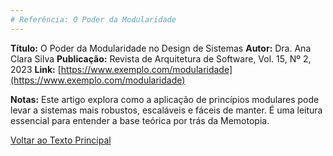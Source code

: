 ```yaml
---
# Referência: O Poder da Modularidade
---
```


**Título:** O Poder da Modularidade no Design de Sistemas
**Autor:** Dra. Ana Clara Silva
**Publicação:** Revista de Arquitetura de Software, Vol. 15, Nº 2, 2023
**Link:** [https://www.exemplo.com/modularidade](https://www.exemplo.com/modularidade)

**Notas:** Este artigo explora como a aplicação de princípios modulares pode levar a sistemas mais robustos, escaláveis e fáceis de manter. É uma leitura essencial para entender a base teórica por trás da Memotopia.

[Voltar ao Texto Principal](../../index.md)